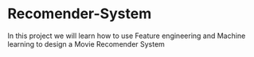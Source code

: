# Recomender-System
In this project we will learn how to use Feature engineering and Machine learning to design a Movie Recomender System
